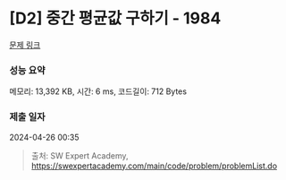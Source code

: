 # [D2] 중간 평균값 구하기 - 1984 

[문제 링크](https://swexpertacademy.com/main/code/problem/problemDetail.do?contestProbId=AV5Pw_-KAdcDFAUq) 

### 성능 요약

메모리: 13,392 KB, 시간: 6 ms, 코드길이: 712 Bytes

### 제출 일자

2024-04-26 00:35



> 출처: SW Expert Academy, https://swexpertacademy.com/main/code/problem/problemList.do